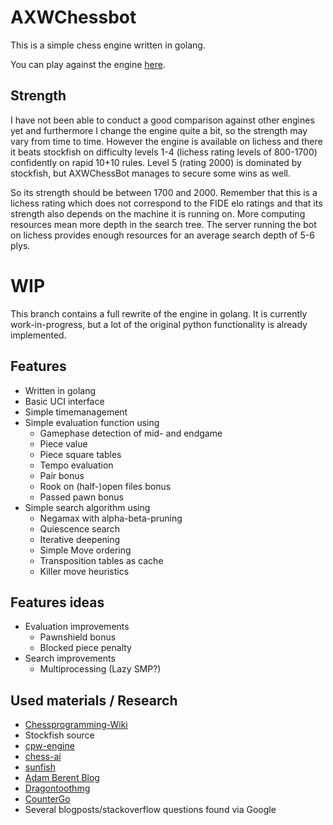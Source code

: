 # AXWChessbot

This is a simple chess engine written in golang. 

You can play against the engine [here](https://lichess.org/@/AXWChessBot).

## Strength

I have not been able to conduct a good comparison against other engines yet
and furthermore I change the engine quite a bit, so the strength may vary
from time to time. However the engine is available on lichess and there it
beats stockfish on difficulty levels 1-4 (lichess rating levels of 800-1700)
confidently on rapid 10+10 rules. Level 5 (rating 2000) is dominated by
stockfish, but AXWChessBot manages to secure some wins as well.

So its strength should be between 1700 and 2000. Remember that this is a
lichess rating which does not correspond to the FIDE elo ratings and that its
strength also depends on the machine it is running on. More computing
resources mean more depth in the search tree. The server running the bot on
lichess provides enough resources for an average search depth of 5-6 plys.

# WIP

This branch contains a full rewrite of the engine in golang. It is currently
work-in-progress, but a lot of the original python functionality is already
implemented.

## Features

* Written in golang
* Basic UCI interface
* Simple timemanagement
* Simple evaluation function using
    * Gamephase detection of mid- and endgame
    * Piece value
    * Piece square tables
    * Tempo evaluation
    * Pair bonus
    * Rook on (half-)open files bonus
    * Passed pawn bonus
* Simple search algorithm using
    * Negamax with alpha-beta-pruning
    * Quiescence search
    * Iterative deepening
    * Simple Move ordering
    * Transposition tables as cache
    * Killer move heuristics

## Features ideas

* Evaluation improvements
    * Pawnshield bonus
    * Blocked piece penalty
* Search improvements
    * Multiprocessing (Lazy SMP?)

## Used materials / Research

* [Chessprogramming-Wiki](https://www.chessprogramming.org)
* Stockfish source
* [cpw-engine](https://github.com/nescitus/cpw-engine)
* [chess-ai](https://github.com/xtreemtg/Chess_AI)
* [sunfish](https://github.com/thomasahle/sunfish)
* [Adam Berent Blog](https://adamberent.com/2019/03/02/chess-board-evaluation/)
* [Dragontoothmg](https://github.com/dylhunn/dragontoothmg)
* [CounterGo](https://github.com/ChizhovVadim/CounterGo)
* Several blogposts/stackoverflow questions found via Google
